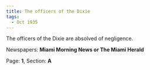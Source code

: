 ```yaml
---  
title: The officers of the Dixie  
tags:  
  - Oct 1935  
---  
```

  
The officers of the Dixie are absolved of negligence.  
  
Newspapers: **Miami Morning News or The Miami Herald**  
  
Page: **1**, Section: **A** 
